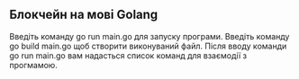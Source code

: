 ## Блокчейн на мові Golang
Введіть команду go run main.go для запуску програми.
Введіть команду  go build main.go щоб створити виконуваний файл.
Після вводу команди go run main.go вам надасться список команд для взаємодії з прогмамою.
